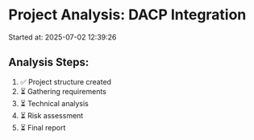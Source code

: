 # Project Analysis: DACP Integration

Started at: 2025-07-02 12:39:26

## Analysis Steps:
1. ✅ Project structure created
2. ⏳ Gathering requirements
3. ⏳ Technical analysis
4. ⏳ Risk assessment
5. ⏳ Final report
